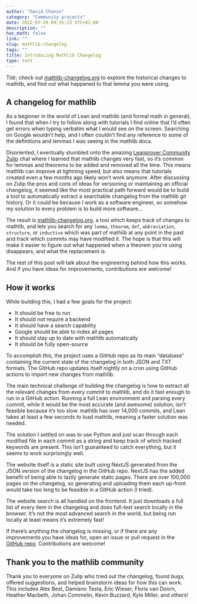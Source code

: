 ```yaml
---
author: "David Chanin"
category: "Community projects"
date: 2022-07-29 09:35:23 UTC+02:00
description: ""
has_math: false
link: ""
slug: mathlib-changelog
tags: ""
title: Introducing Mathlib Changelog
type: text
---
```


Tldr; check out [mathlib-changelog.org](https://mathlib-changelog.org) to explore the historical changes to mathlib, and find out what happened to that lemma you were using.

<!-- TEASER_END -->

## A changelog for mathlib

As a beginner in the world of Lean and mathlib (and formal math in general), I found that when I try to follow along with tutorials I find online that I’d often get errors when typing verbatim what I would see on the screen. Searching on Google wouldn’t help, and I often couldn’t find any reference to some of the definitions and lemmas I was seeing in the mathlib docs.

Disoriented, I eventually stumbled onto the amazing [Leanprover Community Zulip](https://leanprover.zulipchat.com/) chat where I learned that mathlib changes very fast, so it’s common for lemmas and theorems to be added and removed all the time. This means mathlib can improve at lightning speed, but also means that tutorials created even a few months ago likely won’t work anymore. After discussing on Zulip the pros and cons of ideas for versioning or maintaining an official changelog, it seemed like the most practical path forward would be to build a tool to automatically extract a searchable changelog from the mathlib git history. Or it could be because I work as a software engineer, so somehow my solution to every problem is to build more software...

The result is [mathlib-changelog.org](https://mathlib-changelog.org), a tool which keeps track of changes to mathlib, and lets you search for any `lemma`, `theorem`, `def`, `abbreviation`, `structure`, or `inductive` which was part of mathlib at any point in the past and track which commits may have modified it. The hope is that this will make it easier to figure out what happened when a theorem you’re using disappears, and what the replacement is.

The rest of this post will talk about the engineering behind how this works. And if you have ideas for improvements, contributions are welcome!

## How it works

While building this, I had a few goals for the project:

- It should be free to run
- It should not require a backend
- It should have a search capability
- Google should be able to index all pages
- It should stay up to date with mathlib automatically
- It should be fully open-source

To accomplish this, the project uses a GitHub repo as its main “database” containing the current state of the changelog in both JSON and TXT formats. The GitHub repo updates itself nightly on a cron using GitHub actions to import new changes from mathlib.

The main technical challenge of building the changelog is how to extract all the relevant changes from every commit to mathlib, and do it fast enough to run in a GitHub action. Running a full Lean environment and parsing every commit, while it would be the most accurate (and awesome) solution, isn’t feasible because it’s too slow. mathlib has over 14,000 commits, and Lean takes at least a few seconds to load mathlib, meaning a faster solution was needed.

The solution I settled on was to use Python and just scan through each modified file in each commit as a string and keep track of which tracked keywords are present. This isn’t guaranteed to catch everything, but it seems to work surprisingly well.

The website itself is a static site built using NextJS generated from the JSON version of the changelog in the GitHub repo. NextJS has the added benefit of being able to lazily generate static pages. There are over 100,000 pages on the changelog, so generating and uploading them each up-front would take too long to be feasible in a GitHub action (I tried).

The website search is all handled on the frontend. It just downloads a full list of every item in the changelog and does full-text search locally in the browser. It’s not the most advanced search in the world, but being run locally at least means it’s extremely fast!

If there’s anything the changelog is missing, or if there are any improvements you have ideas for, open an issue or pull request in the [GitHub repo](https://github.com/chanind/mathlib-changelog). Contributions are welcome!

## Thank you to the mathlib community

Thank you to everyone on Zulip who tried out the changelog, found bugs, offered suggestions, and helped brainstorm ideas for how this can work. This includes Alex Best, Damiano Testa, Eric Wieser, Floris van Doorn, Heather Macbeth, Johan Commelin, Kevin Buzzard, Kyle Miller, and others!
